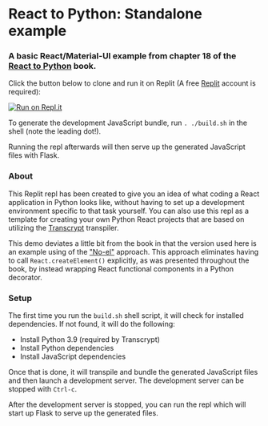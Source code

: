 # React to Python: Standalone example

### A basic React/Material-UI example from chapter 18 of the [React to Python](https://pyreact.com) book.

Click the button below to clone and run it on Replit (A free [Replit](https://replit.com/) account is required):

[![Run on Repl.it](https://repl.it/badge/github/JennaSys/replit_rtp_standalone)](https://repl.it/github/JennaSys/replit_rtp_standalone)

To generate the development JavaScript bundle, run `. ./build.sh` in the shell (note the leading dot!).

Running the repl afterwards will then serve up the generated JavaScript files with Flask.

### About
This Replit repl has been created to give you an idea of what coding a React application in Python looks like, without having to set up a development environment specific to that task yourself.  You can also use this repl as a template for creating your own Python React projects that are based on utilizing the [Transcrypt](https://www.transcrypt.org) transpiler.

This demo deviates a little bit from the book in that the version used here is an example using of the ["No-el"](https://dev.to/jennasys/no-el-eliminate-explicit-calls-to-createelement-when-using-python-to-code-react-applications-5214) approach.  This approach eliminates having to call `React.createElement()` explicitly, as was presented throughout the book, by instead wrapping React functional components in a Python decorator.

### Setup
The first time you run the `build.sh` shell script, it will check for installed dependencies.  If not found, it will do the following:  
- Install Python 3.9 (required by Transcrypt)
- Install Python dependencies
- Install JavaScript dependencies

Once that is done, it will transpile and bundle the generated JavaScript files and then launch a development server. The development server can be stopped with `Ctrl-c`.

After the development server is stopped, you can run the repl which will start up Flask to serve up the generated files.

